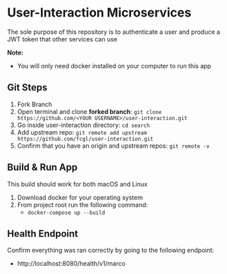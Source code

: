 # User-Interaction Microservices

The sole purpose of this repository is to authenticate a user and produce a JWT token that other services can use

**Note:** 
  * You will only need docker installed on your computer to run this app

## Git Steps
1. Fork Branch
2. Open terminal and clone **forked branch**: `git clone https://github.com/<YOUR USERNAME>/user-interaction.git`
3. Go inside user-interaction directory: `cd search`
3. Add upstream repo: `git remote add upstream https://github.com/fcgl/user-interaction.git`
4. Confirm that you have an origin and upstream repos: `git remote -v`

## Build & Run App

This build should work for both macOS and Linux

1. Download docker for your operating system
2. From project root run the following command:
    * `docker-compose up --build`

## Health Endpoint

Confirm everything was ran correctly by going to the following endpoint: 
  * http://localhost:8080/health/v1/marco

